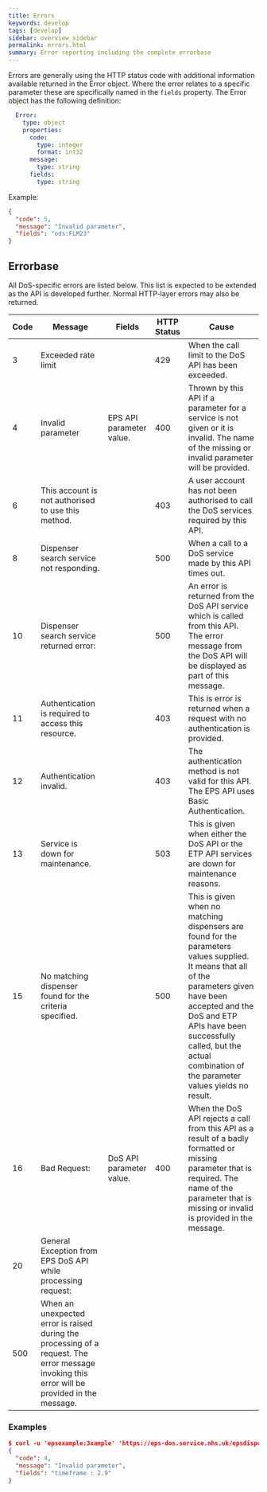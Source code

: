 ```yaml
---
title: Errors
keywords: develop
tags: [develop]
sidebar: overview_sidebar
permalink: errors.html
summary: Error reporting including the complete errorbase
---
```



Errors are generally using the HTTP status code with additional information available returned in the Error object. Where the error relates to a specific parameter
these are specifically named in the `fields` property. The Error object has the following definition:
```yaml
  Error:
    type: object
    properties:
      code:
        type: integer
        format: int32
      message:
        type: string
      fields:
        type: string
```
Example:
```json
{
  "code": 5,
  "message": "Invalid parameter",
  "fields": "ods:FLM23"
}

```
## Errorbase ##

All DoS-specific errors are listed below. This list is expected to be extended as the API is developed further. Normal HTTP-layer errors may also be returned.

| Code	| Message	| Fields	| HTTP Status	| Cause |
|-------|---------|---------|-------------|-------|
| 3     | Exceeded rate limit     | | 429	| When the call limit to the DoS API has been exceeded.     |
| 4	    | Invalid parameter | EPS API parameter value. | 400	| Thrown by this API if a parameter for a service is not given or it is invalid. The name of the missing or invalid parameter will be provided. |
| 6	    | This account is not authorised to use this method. | | 403 | A user account has not been authorised to call the DoS services required by this API. |
| 8	    | Dispenser search service not responding. | | 500	| When a call to a DoS service made by this API times out. |
| 10	  | Dispenser search service returned error: <Error from DoS API> | | 500	| An error is returned from the DoS API service which is called from this API. The error message from the DoS API will be displayed as part of this message. |
| 11	 | Authentication is required to access this resource. | | 403	| This is error is returned when a request with no authentication is provided. |
| 12	 | Authentication invalid. | | 403	| The authentication method is not valid for this API. The EPS API uses Basic Authentication. |
| 13	 | Service is down for maintenance. | | 503	| This is given when either the DoS API or the ETP API services are down for maintenance reasons. |
| 15	 | No matching dispenser found for the criteria specified. | | 500 |	This is given when no matching dispensers are found for the parameters values supplied. It means that all of the parameters given have been accepted and the DoS and ETP APIs have been successfully called, but the actual combination of the parameter values yields no result. |
| 16   | Bad Request: <Error message from DoS API> | DoS API parameter value.	| 400	 | When the DoS API rejects a call from this API as a result of a badly formatted or missing parameter that is required. The name of the parameter that is missing or invalid is provided in the message. |
| 20    | General Exception from EPS DoS API while processing request: <Internal error message> | |
500	| When an unexpected error is raised during the processing of a request. The error message invoking this error will be provided in the message. |

### Examples ###

```json
$ curl -u 'epsexample:3xample' 'https://eps-dos.service.nhs.uk/epsdispenser/byLocationAndTime?postcode=N1C+4AL&timeframe=2.9'
{
  "code": 4,
  "message": "Invalid parameter",
  "fields": "timeframe : 2.9"
}
```
